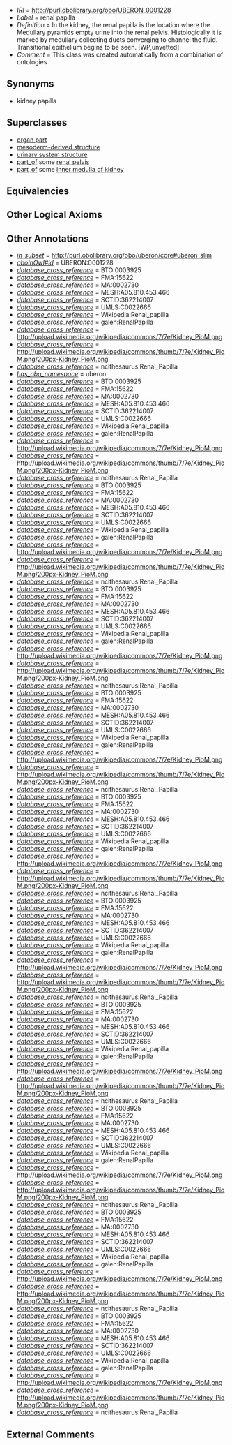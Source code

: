  * *IRI* = http://purl.obolibrary.org/obo/UBERON_0001228
 * *Label* = renal papilla
 * *Definition* = In the kidney, the renal papilla is the location where the Medullary pyramids empty urine into the renal pelvis. Histologically it is marked by medullary collecting ducts converging to channel the fluid. Transitional epithelium begins to be seen. [WP,unvetted].
 * *Comment* = This class was created automatically from a combination of ontologies

## Synonyms

 * kidney papilla

## Superclasses

 * [organ part](../../UBERON/64/UBERON_0000064.md)
 * [mesoderm-derived structure](../../UBERON/20/UBERON_0004120.md)
 * [urinary system structure](../../UBERON/54/UBERON_0006554.md)
 * [part_of](../../BFO/50/BFO_0000050.md) some [renal pelvis](../../UBERON/24/UBERON_0001224.md)
 * [part_of](../../BFO/50/BFO_0000050.md) some [inner medulla of kidney](../../UBERON/94/UBERON_0001294.md)

## Equivalencies


## Other Logical Axioms


## Other Annotations

 * *[in_subset](../../et/oboInOwl#inSubset.md)* = http://purl.obolibrary.org/obo/uberon/core#uberon_slim
 * *[oboInOwl#id](../../id/oboInOwl#id.md)* = UBERON:0001228
 * *[database_cross_reference](../../ef/oboInOwl#hasDbXref.md)* = BTO:0003925
 * *[database_cross_reference](../../ef/oboInOwl#hasDbXref.md)* = FMA:15622
 * *[database_cross_reference](../../ef/oboInOwl#hasDbXref.md)* = MA:0002730
 * *[database_cross_reference](../../ef/oboInOwl#hasDbXref.md)* = MESH:A05.810.453.466
 * *[database_cross_reference](../../ef/oboInOwl#hasDbXref.md)* = SCTID:362214007
 * *[database_cross_reference](../../ef/oboInOwl#hasDbXref.md)* = UMLS:C0022666
 * *[database_cross_reference](../../ef/oboInOwl#hasDbXref.md)* = Wikipedia:Renal_papilla
 * *[database_cross_reference](../../ef/oboInOwl#hasDbXref.md)* = galen:RenalPapilla
 * *[database_cross_reference](../../ef/oboInOwl#hasDbXref.md)* = http://upload.wikimedia.org/wikipedia/commons/7/7e/Kidney_PioM.png
 * *[database_cross_reference](../../ef/oboInOwl#hasDbXref.md)* = http://upload.wikimedia.org/wikipedia/commons/thumb/7/7e/Kidney_PioM.png/200px-Kidney_PioM.png
 * *[database_cross_reference](../../ef/oboInOwl#hasDbXref.md)* = ncithesaurus:Renal_Papilla
 * *[has_obo_namespace](../../ce/oboInOwl#hasOBONamespace.md)* = uberon
 * *[database_cross_reference](../../ef/oboInOwl#hasDbXref.md)* = BTO:0003925
 * *[database_cross_reference](../../ef/oboInOwl#hasDbXref.md)* = FMA:15622
 * *[database_cross_reference](../../ef/oboInOwl#hasDbXref.md)* = MA:0002730
 * *[database_cross_reference](../../ef/oboInOwl#hasDbXref.md)* = MESH:A05.810.453.466
 * *[database_cross_reference](../../ef/oboInOwl#hasDbXref.md)* = SCTID:362214007
 * *[database_cross_reference](../../ef/oboInOwl#hasDbXref.md)* = UMLS:C0022666
 * *[database_cross_reference](../../ef/oboInOwl#hasDbXref.md)* = Wikipedia:Renal_papilla
 * *[database_cross_reference](../../ef/oboInOwl#hasDbXref.md)* = galen:RenalPapilla
 * *[database_cross_reference](../../ef/oboInOwl#hasDbXref.md)* = http://upload.wikimedia.org/wikipedia/commons/7/7e/Kidney_PioM.png
 * *[database_cross_reference](../../ef/oboInOwl#hasDbXref.md)* = http://upload.wikimedia.org/wikipedia/commons/thumb/7/7e/Kidney_PioM.png/200px-Kidney_PioM.png
 * *[database_cross_reference](../../ef/oboInOwl#hasDbXref.md)* = ncithesaurus:Renal_Papilla
 * *[database_cross_reference](../../ef/oboInOwl#hasDbXref.md)* = BTO:0003925
 * *[database_cross_reference](../../ef/oboInOwl#hasDbXref.md)* = FMA:15622
 * *[database_cross_reference](../../ef/oboInOwl#hasDbXref.md)* = MA:0002730
 * *[database_cross_reference](../../ef/oboInOwl#hasDbXref.md)* = MESH:A05.810.453.466
 * *[database_cross_reference](../../ef/oboInOwl#hasDbXref.md)* = SCTID:362214007
 * *[database_cross_reference](../../ef/oboInOwl#hasDbXref.md)* = UMLS:C0022666
 * *[database_cross_reference](../../ef/oboInOwl#hasDbXref.md)* = Wikipedia:Renal_papilla
 * *[database_cross_reference](../../ef/oboInOwl#hasDbXref.md)* = galen:RenalPapilla
 * *[database_cross_reference](../../ef/oboInOwl#hasDbXref.md)* = http://upload.wikimedia.org/wikipedia/commons/7/7e/Kidney_PioM.png
 * *[database_cross_reference](../../ef/oboInOwl#hasDbXref.md)* = http://upload.wikimedia.org/wikipedia/commons/thumb/7/7e/Kidney_PioM.png/200px-Kidney_PioM.png
 * *[database_cross_reference](../../ef/oboInOwl#hasDbXref.md)* = ncithesaurus:Renal_Papilla
 * *[database_cross_reference](../../ef/oboInOwl#hasDbXref.md)* = BTO:0003925
 * *[database_cross_reference](../../ef/oboInOwl#hasDbXref.md)* = FMA:15622
 * *[database_cross_reference](../../ef/oboInOwl#hasDbXref.md)* = MA:0002730
 * *[database_cross_reference](../../ef/oboInOwl#hasDbXref.md)* = MESH:A05.810.453.466
 * *[database_cross_reference](../../ef/oboInOwl#hasDbXref.md)* = SCTID:362214007
 * *[database_cross_reference](../../ef/oboInOwl#hasDbXref.md)* = UMLS:C0022666
 * *[database_cross_reference](../../ef/oboInOwl#hasDbXref.md)* = Wikipedia:Renal_papilla
 * *[database_cross_reference](../../ef/oboInOwl#hasDbXref.md)* = galen:RenalPapilla
 * *[database_cross_reference](../../ef/oboInOwl#hasDbXref.md)* = http://upload.wikimedia.org/wikipedia/commons/7/7e/Kidney_PioM.png
 * *[database_cross_reference](../../ef/oboInOwl#hasDbXref.md)* = http://upload.wikimedia.org/wikipedia/commons/thumb/7/7e/Kidney_PioM.png/200px-Kidney_PioM.png
 * *[database_cross_reference](../../ef/oboInOwl#hasDbXref.md)* = ncithesaurus:Renal_Papilla
 * *[database_cross_reference](../../ef/oboInOwl#hasDbXref.md)* = BTO:0003925
 * *[database_cross_reference](../../ef/oboInOwl#hasDbXref.md)* = FMA:15622
 * *[database_cross_reference](../../ef/oboInOwl#hasDbXref.md)* = MA:0002730
 * *[database_cross_reference](../../ef/oboInOwl#hasDbXref.md)* = MESH:A05.810.453.466
 * *[database_cross_reference](../../ef/oboInOwl#hasDbXref.md)* = SCTID:362214007
 * *[database_cross_reference](../../ef/oboInOwl#hasDbXref.md)* = UMLS:C0022666
 * *[database_cross_reference](../../ef/oboInOwl#hasDbXref.md)* = Wikipedia:Renal_papilla
 * *[database_cross_reference](../../ef/oboInOwl#hasDbXref.md)* = galen:RenalPapilla
 * *[database_cross_reference](../../ef/oboInOwl#hasDbXref.md)* = http://upload.wikimedia.org/wikipedia/commons/7/7e/Kidney_PioM.png
 * *[database_cross_reference](../../ef/oboInOwl#hasDbXref.md)* = http://upload.wikimedia.org/wikipedia/commons/thumb/7/7e/Kidney_PioM.png/200px-Kidney_PioM.png
 * *[database_cross_reference](../../ef/oboInOwl#hasDbXref.md)* = ncithesaurus:Renal_Papilla
 * *[database_cross_reference](../../ef/oboInOwl#hasDbXref.md)* = BTO:0003925
 * *[database_cross_reference](../../ef/oboInOwl#hasDbXref.md)* = FMA:15622
 * *[database_cross_reference](../../ef/oboInOwl#hasDbXref.md)* = MA:0002730
 * *[database_cross_reference](../../ef/oboInOwl#hasDbXref.md)* = MESH:A05.810.453.466
 * *[database_cross_reference](../../ef/oboInOwl#hasDbXref.md)* = SCTID:362214007
 * *[database_cross_reference](../../ef/oboInOwl#hasDbXref.md)* = UMLS:C0022666
 * *[database_cross_reference](../../ef/oboInOwl#hasDbXref.md)* = Wikipedia:Renal_papilla
 * *[database_cross_reference](../../ef/oboInOwl#hasDbXref.md)* = galen:RenalPapilla
 * *[database_cross_reference](../../ef/oboInOwl#hasDbXref.md)* = http://upload.wikimedia.org/wikipedia/commons/7/7e/Kidney_PioM.png
 * *[database_cross_reference](../../ef/oboInOwl#hasDbXref.md)* = http://upload.wikimedia.org/wikipedia/commons/thumb/7/7e/Kidney_PioM.png/200px-Kidney_PioM.png
 * *[database_cross_reference](../../ef/oboInOwl#hasDbXref.md)* = ncithesaurus:Renal_Papilla
 * *[database_cross_reference](../../ef/oboInOwl#hasDbXref.md)* = BTO:0003925
 * *[database_cross_reference](../../ef/oboInOwl#hasDbXref.md)* = FMA:15622
 * *[database_cross_reference](../../ef/oboInOwl#hasDbXref.md)* = MA:0002730
 * *[database_cross_reference](../../ef/oboInOwl#hasDbXref.md)* = MESH:A05.810.453.466
 * *[database_cross_reference](../../ef/oboInOwl#hasDbXref.md)* = SCTID:362214007
 * *[database_cross_reference](../../ef/oboInOwl#hasDbXref.md)* = UMLS:C0022666
 * *[database_cross_reference](../../ef/oboInOwl#hasDbXref.md)* = Wikipedia:Renal_papilla
 * *[database_cross_reference](../../ef/oboInOwl#hasDbXref.md)* = galen:RenalPapilla
 * *[database_cross_reference](../../ef/oboInOwl#hasDbXref.md)* = http://upload.wikimedia.org/wikipedia/commons/7/7e/Kidney_PioM.png
 * *[database_cross_reference](../../ef/oboInOwl#hasDbXref.md)* = http://upload.wikimedia.org/wikipedia/commons/thumb/7/7e/Kidney_PioM.png/200px-Kidney_PioM.png
 * *[database_cross_reference](../../ef/oboInOwl#hasDbXref.md)* = ncithesaurus:Renal_Papilla
 * *[database_cross_reference](../../ef/oboInOwl#hasDbXref.md)* = BTO:0003925
 * *[database_cross_reference](../../ef/oboInOwl#hasDbXref.md)* = FMA:15622
 * *[database_cross_reference](../../ef/oboInOwl#hasDbXref.md)* = MA:0002730
 * *[database_cross_reference](../../ef/oboInOwl#hasDbXref.md)* = MESH:A05.810.453.466
 * *[database_cross_reference](../../ef/oboInOwl#hasDbXref.md)* = SCTID:362214007
 * *[database_cross_reference](../../ef/oboInOwl#hasDbXref.md)* = UMLS:C0022666
 * *[database_cross_reference](../../ef/oboInOwl#hasDbXref.md)* = Wikipedia:Renal_papilla
 * *[database_cross_reference](../../ef/oboInOwl#hasDbXref.md)* = galen:RenalPapilla
 * *[database_cross_reference](../../ef/oboInOwl#hasDbXref.md)* = http://upload.wikimedia.org/wikipedia/commons/7/7e/Kidney_PioM.png
 * *[database_cross_reference](../../ef/oboInOwl#hasDbXref.md)* = http://upload.wikimedia.org/wikipedia/commons/thumb/7/7e/Kidney_PioM.png/200px-Kidney_PioM.png
 * *[database_cross_reference](../../ef/oboInOwl#hasDbXref.md)* = ncithesaurus:Renal_Papilla
 * *[database_cross_reference](../../ef/oboInOwl#hasDbXref.md)* = BTO:0003925
 * *[database_cross_reference](../../ef/oboInOwl#hasDbXref.md)* = FMA:15622
 * *[database_cross_reference](../../ef/oboInOwl#hasDbXref.md)* = MA:0002730
 * *[database_cross_reference](../../ef/oboInOwl#hasDbXref.md)* = MESH:A05.810.453.466
 * *[database_cross_reference](../../ef/oboInOwl#hasDbXref.md)* = SCTID:362214007
 * *[database_cross_reference](../../ef/oboInOwl#hasDbXref.md)* = UMLS:C0022666
 * *[database_cross_reference](../../ef/oboInOwl#hasDbXref.md)* = Wikipedia:Renal_papilla
 * *[database_cross_reference](../../ef/oboInOwl#hasDbXref.md)* = galen:RenalPapilla
 * *[database_cross_reference](../../ef/oboInOwl#hasDbXref.md)* = http://upload.wikimedia.org/wikipedia/commons/7/7e/Kidney_PioM.png
 * *[database_cross_reference](../../ef/oboInOwl#hasDbXref.md)* = http://upload.wikimedia.org/wikipedia/commons/thumb/7/7e/Kidney_PioM.png/200px-Kidney_PioM.png
 * *[database_cross_reference](../../ef/oboInOwl#hasDbXref.md)* = ncithesaurus:Renal_Papilla
 * *[database_cross_reference](../../ef/oboInOwl#hasDbXref.md)* = BTO:0003925
 * *[database_cross_reference](../../ef/oboInOwl#hasDbXref.md)* = FMA:15622
 * *[database_cross_reference](../../ef/oboInOwl#hasDbXref.md)* = MA:0002730
 * *[database_cross_reference](../../ef/oboInOwl#hasDbXref.md)* = MESH:A05.810.453.466
 * *[database_cross_reference](../../ef/oboInOwl#hasDbXref.md)* = SCTID:362214007
 * *[database_cross_reference](../../ef/oboInOwl#hasDbXref.md)* = UMLS:C0022666
 * *[database_cross_reference](../../ef/oboInOwl#hasDbXref.md)* = Wikipedia:Renal_papilla
 * *[database_cross_reference](../../ef/oboInOwl#hasDbXref.md)* = galen:RenalPapilla
 * *[database_cross_reference](../../ef/oboInOwl#hasDbXref.md)* = http://upload.wikimedia.org/wikipedia/commons/7/7e/Kidney_PioM.png
 * *[database_cross_reference](../../ef/oboInOwl#hasDbXref.md)* = http://upload.wikimedia.org/wikipedia/commons/thumb/7/7e/Kidney_PioM.png/200px-Kidney_PioM.png
 * *[database_cross_reference](../../ef/oboInOwl#hasDbXref.md)* = ncithesaurus:Renal_Papilla
 * *[database_cross_reference](../../ef/oboInOwl#hasDbXref.md)* = BTO:0003925
 * *[database_cross_reference](../../ef/oboInOwl#hasDbXref.md)* = FMA:15622
 * *[database_cross_reference](../../ef/oboInOwl#hasDbXref.md)* = MA:0002730
 * *[database_cross_reference](../../ef/oboInOwl#hasDbXref.md)* = MESH:A05.810.453.466
 * *[database_cross_reference](../../ef/oboInOwl#hasDbXref.md)* = SCTID:362214007
 * *[database_cross_reference](../../ef/oboInOwl#hasDbXref.md)* = UMLS:C0022666
 * *[database_cross_reference](../../ef/oboInOwl#hasDbXref.md)* = Wikipedia:Renal_papilla
 * *[database_cross_reference](../../ef/oboInOwl#hasDbXref.md)* = galen:RenalPapilla
 * *[database_cross_reference](../../ef/oboInOwl#hasDbXref.md)* = http://upload.wikimedia.org/wikipedia/commons/7/7e/Kidney_PioM.png
 * *[database_cross_reference](../../ef/oboInOwl#hasDbXref.md)* = http://upload.wikimedia.org/wikipedia/commons/thumb/7/7e/Kidney_PioM.png/200px-Kidney_PioM.png
 * *[database_cross_reference](../../ef/oboInOwl#hasDbXref.md)* = ncithesaurus:Renal_Papilla

## External Comments

